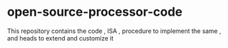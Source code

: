 # open-source-processor-code
This repository contains the code , ISA , procedure to implement the same , and heads to extend and customize it
